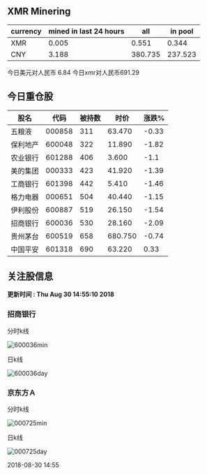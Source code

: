 ## XMR Minering

|currency|mined in last 24 hours|all|in pool|
|---|---|---|---|
|XMR|0.005|0.551|0.344|
|CNY|3.188|380.735|237.523|

今日美元对人民币 6.84	今日xmr对人民币691.29


## 今日重仓股 

|股名|代码|被持数|时价|涨跌%|
|---|---|---|---|---|
|五粮液|000858|311|63.470|-0.33|
|保利地产|600048|322|11.890|-1.82|
|农业银行|601288|406|3.600|-1.1|
|美的集团|000333|423|41.920|-1.39|
|工商银行|601398|442|5.410|-1.46|
|格力电器|000651|504|40.440|-1.15|
|伊利股份|600887|519|26.150|-1.54|
|招商银行|600036|530|28.160|-2.09|
|贵州茅台|600519|658|680.750|-0.74|
|中国平安|601318|690|63.220|0.33|

## 关注股信息
**更新时间 : Thu Aug 30 14:55:10 2018**
### 招商银行 
分时k线

![600036min](http://image.sinajs.cn/newchart/min/n/sh600036.gif)

日k线

![600036day](http://image.sinajs.cn/newchart/daily/n/sh600036.gif)

### 京东方Ａ 
分时k线

![000725min](http://image.sinajs.cn/newchart/min/n/sz000725.gif)

日k线

![000725day](http://image.sinajs.cn/newchart/daily/n/sz000725.gif)

2018-08-30 14:55